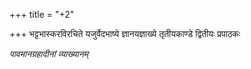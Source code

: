 +++
title = "+2"

+++
भट्टभास्करविरचिते यजुर्वेदभाष्ये ज्ञानयज्ञाख्ये तृतीयकाण्डे द्वितीयः प्रपाठकः   

*पावमानग्रहादीनां व्याख्यानम्*